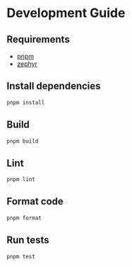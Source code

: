 # Development Guide

## Requirements

- [pnpm](https://pnpm.io)
- [zephyr](https://github.com/coot/zephyr)

## Install dependencies

```bash
pnpm install
```

## Build

```bash
pnpm build
```

## Lint

```bash
pnpm lint
```

## Format code

```bash
pnpm format
```

## Run tests

```bash
pnpm test
```
